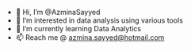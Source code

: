 - 👋 Hi, I’m @AzminaSayyed
- 👀 I’m interested in data analysis using various tools
- 🌱 I’m currently learning Data Analytics
- 📫 Reach me @ azmina.sayyed@hotmail.com
